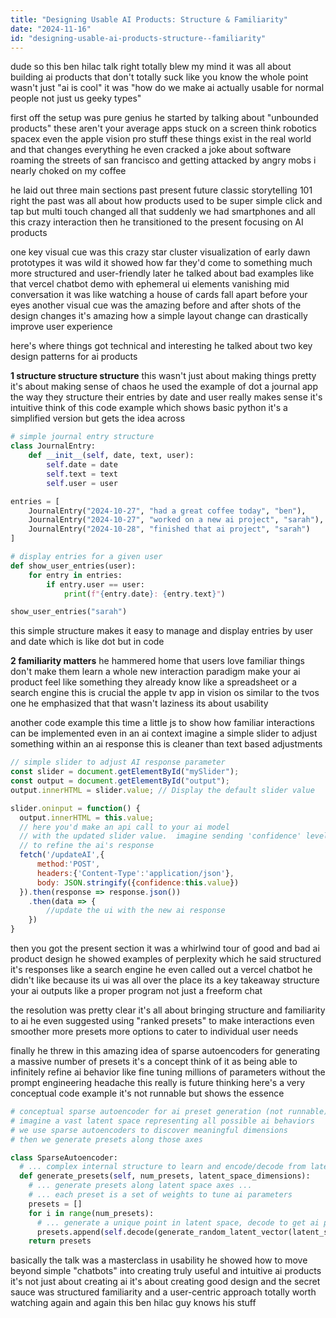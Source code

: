 ```yaml
---
title: "Designing Usable AI Products: Structure & Familiarity"
date: "2024-11-16"
id: "designing-usable-ai-products-structure--familiarity"
---
```


dude so this ben hilac talk right totally blew my mind  it was all about building ai products that don't totally suck  like you know  the whole point wasn't just "ai is cool" it was "how do we make ai actually usable for normal people not just us geeky types"

first off the setup was pure genius he started by talking about "unbounded products"  these aren't your average apps stuck on a screen  think robotics spacex even the apple vision pro stuff  these things exist in the real world  and that changes everything  he even cracked a joke about software roaming the streets of san francisco and getting attacked by angry mobs  i nearly choked on my coffee

he laid out three main sections past present future  classic storytelling 101 right  the past was all about how products used to be super simple click and tap  but multi touch changed all that  suddenly we had smartphones and all this crazy interaction  then he transitioned to the present focusing on AI products

one key visual cue was this crazy star cluster visualization of early dawn prototypes  it was wild  it showed how far they'd come to something much more structured and user-friendly  later he talked about bad examples like that vercel chatbot demo with ephemeral ui elements vanishing mid conversation  it was like watching a house of cards fall apart before your eyes  another visual cue was the amazing before and after shots of the design changes  it's amazing how a simple layout change can drastically improve user experience


here's where things got technical and interesting he talked about two key design patterns for ai products

**1  structure structure structure** this wasn't just about making things pretty  it's about making sense of chaos  he used the example of dot a journal app  the way they structure their entries by date and user really makes sense it's intuitive  think of this code example which shows basic python  it's a simplified version but gets the idea across

```python
# simple journal entry structure
class JournalEntry:
    def __init__(self, date, text, user):
        self.date = date
        self.text = text
        self.user = user

entries = [
    JournalEntry("2024-10-27", "had a great coffee today", "ben"),
    JournalEntry("2024-10-27", "worked on a new ai project", "sarah"),
    JournalEntry("2024-10-28", "finished that ai project", "sarah")
]

# display entries for a given user
def show_user_entries(user):
    for entry in entries:
        if entry.user == user:
            print(f"{entry.date}: {entry.text}")

show_user_entries("sarah")

```

this simple structure makes it easy to manage and display entries by user and date which is like dot but in code


**2  familiarity matters**  he hammered home that users love familiar things  don't make them learn a whole new interaction paradigm  make your ai product feel like something they already know  like a spreadsheet or a search engine  this is crucial  the apple tv app in vision os  similar to the tvos one  he emphasized that that wasn't laziness its about usability

another code example  this time a little js to show how familiar interactions can be implemented even in an ai context  imagine a simple slider to adjust something within an ai response  this is cleaner than text based adjustments

```javascript
// simple slider to adjust AI response parameter
const slider = document.getElementById("mySlider");
const output = document.getElementById("output");
output.innerHTML = slider.value; // Display the default slider value

slider.oninput = function() {
  output.innerHTML = this.value;
  // here you'd make an api call to your ai model
  // with the updated slider value.  imagine sending 'confidence' level
  // to refine the ai's response
  fetch('/updateAI',{
      method:'POST',
      headers:{'Content-Type':'application/json'},
      body: JSON.stringify({confidence:this.value})
  }).then(response => response.json())
    .then(data => {
        //update the ui with the new ai response
    })
}
```

then you got the present section  it was a whirlwind tour of good and bad ai product design  he showed examples of perplexity which he said structured it's responses like a search engine  he even called out a vercel chatbot he didn't like because its ui was all over the place  its a key takeaway  structure your ai outputs like a proper program not just a freeform chat


the resolution was pretty clear  it's all about bringing structure and familiarity to ai  he even suggested using "ranked presets" to make interactions even smoother  more presets more options to cater to individual user needs


finally  he threw in this amazing idea of sparse autoencoders for generating a massive number of presets  it's a concept  think of it as being able to infinitely refine ai behavior like fine tuning millions of parameters without the prompt engineering headache  this really is future thinking  here's a very conceptual code example  it's not runnable but shows the essence


```python
# conceptual sparse autoencoder for ai preset generation (not runnable)
# imagine a vast latent space representing all possible ai behaviors
# we use sparse autoencoders to discover meaningful dimensions
# then we generate presets along those axes

class SparseAutoencoder:
  # ... complex internal structure to learn and encode/decode from latent space ...
  def generate_presets(self, num_presets, latent_space_dimensions):
    # ... generate presets along latent space axes ...
    # ... each preset is a set of weights to tune ai parameters
    presets = []
    for i in range(num_presets):
      # ... generate a unique point in latent space, decode to get ai parameter values ...
      presets.append(self.decode(generate_random_latent_vector(latent_space_dimensions)))
    return presets
```

basically  the talk was a masterclass in usability  he showed how to move beyond simple "chatbots" into creating truly useful and intuitive ai products  it's not just about creating ai it's about creating good design  and the secret sauce was structured familiarity and a user-centric approach  totally worth watching again and again  this ben hilac guy knows his stuff
